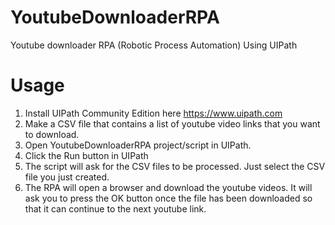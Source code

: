 # YoutubeDownloaderRPA
Youtube downloader RPA (Robotic Process Automation) Using UIPath

# Usage
1. Install UIPath Community Edition here https://www.uipath.com
2. Make a CSV file that contains a list of youtube video links that you want to download.
3. Open YoutubeDownloaderRPA project/script in UIPath.
4. Click the Run button in UIPath
5. The script will ask for the CSV files to be processed. Just select the CSV file you just created.
6. The RPA will open a browser and download the youtube videos. It will ask you to press the OK button once the file has been downloaded so that it can continue to the next youtube link.
